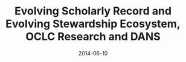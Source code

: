 ---
title: Evolving Scholarly Record and Evolving Stewardship Ecosystem, OCLC Research and DANS
date: "2014-06-10"
location: Amsterdam, Netherlands
credit: Places & Spaces
images: [image01-lg.jpg]
thumbs: [image01-thb.jpg]
---